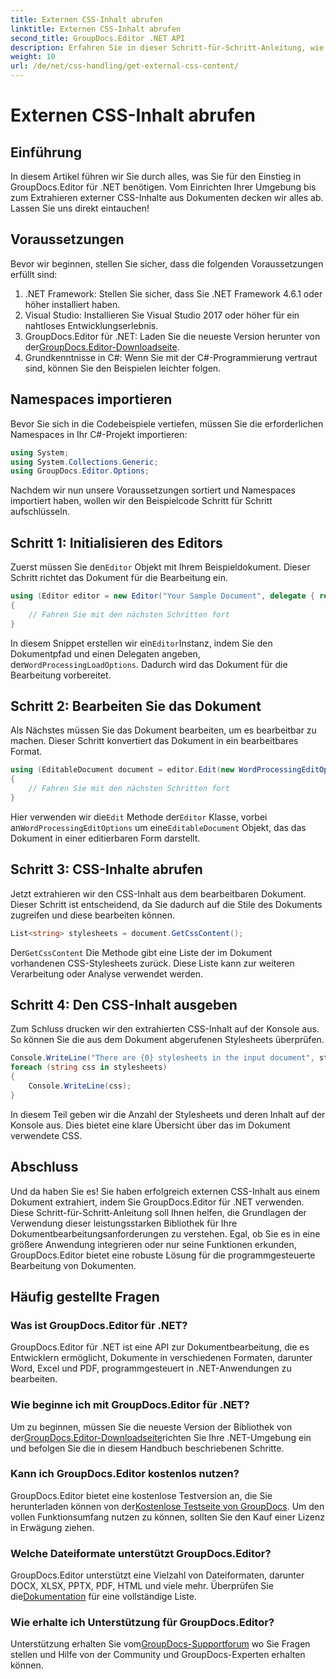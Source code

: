 ```yaml
---
title: Externen CSS-Inhalt abrufen
linktitle: Externen CSS-Inhalt abrufen
second_title: GroupDocs.Editor .NET API
description: Erfahren Sie in dieser Schritt-für-Schritt-Anleitung, wie Sie mit GroupDocs.Editor für .NET externe CSS-Inhalte aus Dokumenten extrahieren. Perfekt für Entwickler, die Dokumente integrieren.
weight: 10
url: /de/net/css-handling/get-external-css-content/
---
```


# Externen CSS-Inhalt abrufen

## Einführung
In diesem Artikel führen wir Sie durch alles, was Sie für den Einstieg in GroupDocs.Editor für .NET benötigen. Vom Einrichten Ihrer Umgebung bis zum Extrahieren externer CSS-Inhalte aus Dokumenten decken wir alles ab. Lassen Sie uns direkt eintauchen!
## Voraussetzungen
Bevor wir beginnen, stellen Sie sicher, dass die folgenden Voraussetzungen erfüllt sind:
1. .NET Framework: Stellen Sie sicher, dass Sie .NET Framework 4.6.1 oder höher installiert haben.
2. Visual Studio: Installieren Sie Visual Studio 2017 oder höher für ein nahtloses Entwicklungserlebnis.
3.  GroupDocs.Editor für .NET: Laden Sie die neueste Version herunter von der[GroupDocs.Editor-Downloadseite](https://releases.groupdocs.com/editor/net/).
4. Grundkenntnisse in C#: Wenn Sie mit der C#-Programmierung vertraut sind, können Sie den Beispielen leichter folgen.
## Namespaces importieren
Bevor Sie sich in die Codebeispiele vertiefen, müssen Sie die erforderlichen Namespaces in Ihr C#-Projekt importieren:
```csharp
using System;
using System.Collections.Generic;
using GroupDocs.Editor.Options;
```
Nachdem wir nun unsere Voraussetzungen sortiert und Namespaces importiert haben, wollen wir den Beispielcode Schritt für Schritt aufschlüsseln.
## Schritt 1: Initialisieren des Editors
 Zuerst müssen Sie den`Editor` Objekt mit Ihrem Beispieldokument. Dieser Schritt richtet das Dokument für die Bearbeitung ein.
```csharp
using (Editor editor = new Editor("Your Sample Document", delegate { return new WordProcessingLoadOptions(); }))
{
    // Fahren Sie mit den nächsten Schritten fort
}
```
 In diesem Snippet erstellen wir ein`Editor`Instanz, indem Sie den Dokumentpfad und einen Delegaten angeben, der`WordProcessingLoadOptions`. Dadurch wird das Dokument für die Bearbeitung vorbereitet.
## Schritt 2: Bearbeiten Sie das Dokument
Als Nächstes müssen Sie das Dokument bearbeiten, um es bearbeitbar zu machen. Dieser Schritt konvertiert das Dokument in ein bearbeitbares Format.
```csharp
using (EditableDocument document = editor.Edit(new WordProcessingEditOptions()))
{
    // Fahren Sie mit den nächsten Schritten fort
}
```
 Hier verwenden wir die`Edit` Methode der`Editor` Klasse, vorbei an`WordProcessingEditOptions` um eine`EditableDocument` Objekt, das das Dokument in einer editierbaren Form darstellt.
## Schritt 3: CSS-Inhalte abrufen
Jetzt extrahieren wir den CSS-Inhalt aus dem bearbeitbaren Dokument. Dieser Schritt ist entscheidend, da Sie dadurch auf die Stile des Dokuments zugreifen und diese bearbeiten können.
```csharp
List<string> stylesheets = document.GetCssContent();
```
 Der`GetCssContent` Die Methode gibt eine Liste der im Dokument vorhandenen CSS-Stylesheets zurück. Diese Liste kann zur weiteren Verarbeitung oder Analyse verwendet werden.
## Schritt 4: Den CSS-Inhalt ausgeben
Zum Schluss drucken wir den extrahierten CSS-Inhalt auf der Konsole aus. So können Sie die aus dem Dokument abgerufenen Stylesheets überprüfen.
```csharp
Console.WriteLine("There are {0} stylesheets in the input document", stylesheets.Count);
foreach (string css in stylesheets)
{
    Console.WriteLine(css);
}
```
In diesem Teil geben wir die Anzahl der Stylesheets und deren Inhalt auf der Konsole aus. Dies bietet eine klare Übersicht über das im Dokument verwendete CSS.
## Abschluss
Und da haben Sie es! Sie haben erfolgreich externen CSS-Inhalt aus einem Dokument extrahiert, indem Sie GroupDocs.Editor für .NET verwenden. Diese Schritt-für-Schritt-Anleitung soll Ihnen helfen, die Grundlagen der Verwendung dieser leistungsstarken Bibliothek für Ihre Dokumentbearbeitungsanforderungen zu verstehen. Egal, ob Sie es in eine größere Anwendung integrieren oder nur seine Funktionen erkunden, GroupDocs.Editor bietet eine robuste Lösung für die programmgesteuerte Bearbeitung von Dokumenten.
## Häufig gestellte Fragen
### Was ist GroupDocs.Editor für .NET?
GroupDocs.Editor für .NET ist eine API zur Dokumentbearbeitung, die es Entwicklern ermöglicht, Dokumente in verschiedenen Formaten, darunter Word, Excel und PDF, programmgesteuert in .NET-Anwendungen zu bearbeiten.
### Wie beginne ich mit GroupDocs.Editor für .NET?
 Um zu beginnen, müssen Sie die neueste Version der Bibliothek von der[GroupDocs.Editor-Downloadseite](https://releases.groupdocs.com/editor/net/)richten Sie Ihre .NET-Umgebung ein und befolgen Sie die in diesem Handbuch beschriebenen Schritte.
### Kann ich GroupDocs.Editor kostenlos nutzen?
 GroupDocs.Editor bietet eine kostenlose Testversion an, die Sie herunterladen können von der[Kostenlose Testseite von GroupDocs](https://releases.groupdocs.com/). Um den vollen Funktionsumfang nutzen zu können, sollten Sie den Kauf einer Lizenz in Erwägung ziehen.
### Welche Dateiformate unterstützt GroupDocs.Editor?
 GroupDocs.Editor unterstützt eine Vielzahl von Dateiformaten, darunter DOCX, XLSX, PPTX, PDF, HTML und viele mehr. Überprüfen Sie die[Dokumentation](https://tutorials.groupdocs.com/editor/net/) für eine vollständige Liste.
### Wie erhalte ich Unterstützung für GroupDocs.Editor?
 Unterstützung erhalten Sie vom[GroupDocs-Supportforum](https://forum.groupdocs.com/c/editor/20) wo Sie Fragen stellen und Hilfe von der Community und GroupDocs-Experten erhalten können.